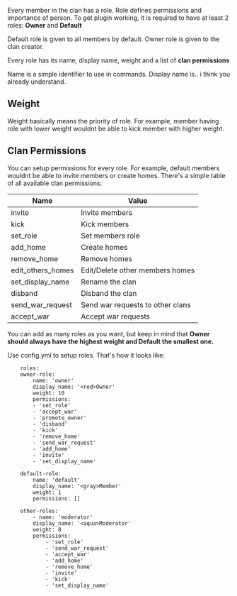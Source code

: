 Every member in the clan has a role. Role defines permissions and importance of person.
To get plugin working, it is required to have at least 2 roles: **Owner** and **Default**

Default role is given to all members by default.
Owner role is given to the clan creator.

Every role has its name, display name, weight and a list of **clan permissions**

Name is a simple identifier to use in commands.
Display name is.. i think you already understand.

## Weight
Weight basically means the priority of role.
For example, member having role with lower weight wouldnt be able to kick member with higher weight.

## Clan Permissions

You can setup permissions for every role. For example, default members wouldnt be able to invite members or create homes.
There's a simple table of all available clan permissions:

| Name              | Value                            |
|-------------------|----------------------------------|
| invite            | Invite members                   |
| kick              | Kick members                     |
| set_role          | Set members role                 |
| add_home          | Create homes                     |
| remove_home       | Remove homes                     |
| edit_others_homes | Edit/Delete other members homes  |
| set_display_name  | Rename the clan                  |
| disband           | Disband the clan                 |
| send_war_request  | Send war requests to other clans |
| accept_war        | Accept war requests              |

You can add as many roles as you want, but keep in mind that **Owner should always have the highest weight and Default the smallest one.**

Use config.yml to setup roles.
That's how it looks like:

        roles:
        owner-role:
            name: 'owner'
            display_name: '<red>Owner'
            weight: 10
            permissions:
            - 'set_role'
            - 'accept_war'
            - 'promote_owner'
            - 'disband'
            - 'kick'
            - 'remove_home'
            - 'send_war_request'
            - 'add_home'
            - 'invite'
            - 'set_display_name'

        default-role:
            name: 'default'
            display_name: '<gray>Member'
            weight: 1
            permissions: []

        other-roles:
            - name: 'moderator'
            display_name: '<aqua>Moderator'
            weight: 8
            permissions:
                - 'set_role'
                - 'send_war_request'
                - 'accept_war'
                - 'add_home'
                - 'remove_home'
                - 'invite'
                - 'kick'
                - 'set_display_name'


